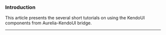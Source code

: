 ### Introduction

This article presents the several short tutorials on using the KendoUI components from Aurelia-KendoUI bridge.

* * *